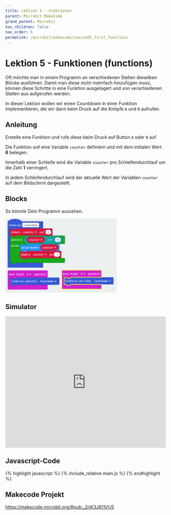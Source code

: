 ```yaml
---
title: Lektion 5 - Funktionen
parent: Microbit MakeCode
grand_parent: Microbit
has_children: false
nav_order: 6
permalink: /microbit/makecode/lesson05_first_function/
---
```


# Lektion 5 - Funktionen (functions)

Oft möchte man in einem Programm an verschiedenen Stellen dieselben Blöcke ausführen. Damit man diese nicht mehrfach hinzufügen muss, können diese Schritte in eine Funktion ausgelagert  und von verschiedenen Stellen aus aufgerufen werden.

In dieser Lektion wollen wir einen Countdown in einer Funktion implementieren, die wir dann beim Druck auf die Knöpfe `A` und `B` aufrufen.

## Anleitung

Erstelle eine Funktion und rufe diese beim Druck auf Button `A` oder `B` auf.

Die Funktion soll eine Variable `counter` definiern und mit dem initialen Wert __6__ belegen.

Innerhalb einer Schleife wird die Variable `counter` pro Schleifendurchlauf um die Zahl __1__ verringert.

In jedem Schleifendurchlauf wird der aktuelle Wert der Variablen `counter` auf dem Bildschirm dargestellt.

## Blocks

So könnte Dein Programm aussehen.

<img src="./screenshot.png" width="350px">

## Simulator

<div style="position:relative;height:0;padding-bottom:81.97%;overflow:hidden;"><iframe style="position:absolute;top:0;left:0;width:100%;height:100%;" src="https://makecode.microbit.org/---run?id=_2riK3J611VU5" allowfullscreen="allowfullscreen" sandbox="allow-popups allow-forms allow-scripts allow-same-origin" frameborder="0"></iframe></div>

## Javascript-Code

{% highlight javascript %}
    {% include_relative main.js %}
{% endhighlight %}

## Makecode Projekt

https://makecode.microbit.org/#pub:_2riK3J611VU5